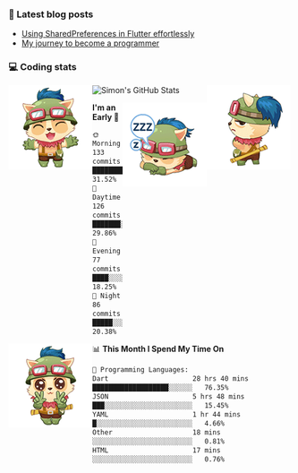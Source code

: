 ### 📘 Latest blog posts

<!-- BLOG-POST-LIST:START -->
- [Using SharedPreferences in Flutter effortlessly](http://blog.codingteemo.me/2020/07/15/Using-SharedPreferences-in-Flutter-effortlessly/)
- [My journey to become a programmer](http://blog.codingteemo.me/2018/07/14/My-journey-to-become-a-programmer/)
<!-- BLOG-POST-LIST:END -->

### 💻 Coding stats
<img align="right" src="https://raw.githubusercontent.com/simonpham/simonpham/master/assets/images/6kiur.gif" >


<img align="left" src="https://raw.githubusercontent.com/simonpham/simonpham/master/assets/images/5kiur.gif" >

![Simon's GitHub Stats](https://github-readme-stats-obu2qdcs2.vercel.app/api?username=simonpham)

<img align="right" src="https://raw.githubusercontent.com/simonpham/simonpham/master/assets/images/4kiur.gif" >

<!--START_SECTION:waka-->
**I'm an Early 🐤** 

```text
🌞 Morning    133 commits    ████████░░░░░░░░░░░░░░░░░   31.52% 
🌆 Daytime    126 commits    ███████░░░░░░░░░░░░░░░░░░   29.86% 
🌃 Evening    77 commits     ████░░░░░░░░░░░░░░░░░░░░░   18.25% 
🌙 Night      86 commits     █████░░░░░░░░░░░░░░░░░░░░   20.38%

```


<img align="left" src="https://raw.githubusercontent.com/simonpham/simonpham/master/assets/images/19kiur.gif" >📊 **This Month I Spend My Time On** 

```text
💬 Programming Languages: 
Dart                     28 hrs 40 mins      ███████████████████░░░░░░   76.35% 
JSON                     5 hrs 48 mins       ███░░░░░░░░░░░░░░░░░░░░░░   15.45% 
YAML                     1 hr 44 mins        █░░░░░░░░░░░░░░░░░░░░░░░░   4.66% 
Other                    18 mins             ░░░░░░░░░░░░░░░░░░░░░░░░░   0.81% 
HTML                     17 mins             ░░░░░░░░░░░░░░░░░░░░░░░░░   0.76%

```


<!--END_SECTION:waka-->
